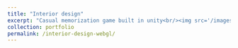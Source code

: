 ```yaml
---
title: "Interior design"
excerpt: "Casual memorization game built in unity<br/><img src='/images/500x300.png'>"
collection: portfolio
permalink: /interior-design-webgl/
---
```

